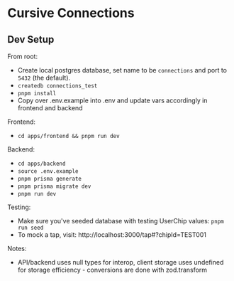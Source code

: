 # Cursive Connections

## Dev Setup

From root:

- Create local postgres database, set name to be `connections` and port to `5432` (the default).
- `createdb connections_test`
- `pnpm install`
- Copy over .env.example into .env and update vars accordingly in frontend and backend

Frontend:

- `cd apps/frontend && pnpm run dev`

Backend:

- `cd apps/backend`
- `source .env.example`
- `pnpm prisma generate`
- `pnpm prisma migrate dev`
- `pnpm run dev`

Testing:

- Make sure you've seeded database with testing UserChip values: `pnpm run seed`
- To mock a tap, visit: http://localhost:3000/tap#?chipId=TEST001


Notes:

- API/backend uses null types for interop, client storage uses undefined for storage efficiency - conversions are done with zod.transform
